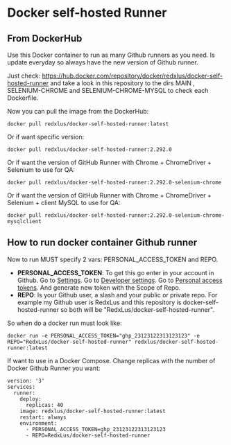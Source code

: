 # Docker self-hosted Runner



## From DockerHub

Use this Docker container to run as many Github runners as you need. Is update everyday so always have the new version of Github runner.

Just check: https://hub.docker.com/repository/docker/redxlus/docker-self-hosted-runner and take a look in this repository to the dirs MAIN , SELENIUM-CHROME and SELENIUM-CHROME-MYSQL to check each Dockerfile.

Now you can pull the image from the DockerHub: 

``docker pull redxlus/docker-self-hosted-runner:latest``

Or if want specific version: 

``docker pull redxlus/docker-self-hosted-runner:2.292.0``

Or if want the version of GitHub Runner with Chrome + ChromeDriver + Selenium to use for QA: 

``docker pull redxlus/docker-self-hosted-runner:2.292.0-selenium-chrome``

Or if want the version of GitHub Runner with Chrome + ChromeDriver + Selenium + client MySQL to use for QA: 

``docker pull redxlus/docker-self-hosted-runner:2.292.0-selenium-chrome-mysqlclient``

## How to run docker container Github runner

Now to run MUST specify 2 vars: PERSONAL_ACCESS_TOKEN and REPO.

* **PERSONAL_ACCESS_TOKEN**: To get this go enter in your account in Github. Go to [Settings](https://github.com/settings/profile). Go to [Developer settings](https://github.com/settings/apps). Go to [Personal access tokens](https://github.com/settings/tokens). And generate new token with the Scope of Repo.
* **REPO**: Is your Github user, a slash and your public or private repo. For example my Github user is RedxLus and this repository is docker-self-hosted-runner so both will be "RedxLus/docker-self-hosted-runner".

So when do a docker run must look like:

``docker run -e PERSONAL_ACCESS_TOKEN="ghp_23123122313123123" -e REPO="RedxLus/docker-self-hosted-runner" redxlus/docker-self-hosted-runner:latest``

If want to use in a Docker Compose. Change replicas with the number of Docker Github Runner you want:
```
version: '3'
services:
  runner:
    deploy:
      replicas: 40
    image: redxlus/docker-self-hosted-runner:latest
    restart: always
    environment:
      - PERSONAL_ACCESS_TOKEN=ghp_23123122313123123
      - REPO=RedxLus/docker-self-hosted-runner
```
      
